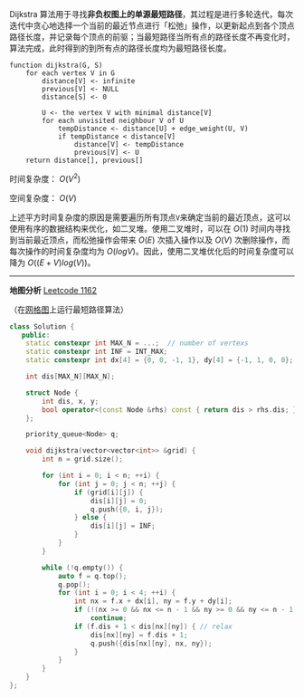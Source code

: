 Dijkstra 算法用于寻找**非负权图上的单源最短路径**，其过程是进行多轮迭代，每次迭代中贪心地选择一个当前的最近节点进行「松弛」操作，以更新起点到各个顶点路径长度，并记录每个顶点的前驱；当最短路径当所有点的路径长度不再变化时，算法完成，此时得到的到所有点的路径长度均为最短路径长度。

```
function dijkstra(G, S)
    for each vertex V in G
        distance[V] <- infinite
        previous[V] <- NULL
        distance[S] <- 0

        U <- the vertex V with minimal distance[V]
        for each unvisited neighbour V of U
            tempDistance <- distance[U] + edge_weight(U, V)
            if tempDistance < distance[V]
                distance[V] <- tempDistance
                previous[V] <- U
    return distance[], previous[]
```

时间复杂度： $O(V^2)$

空间复杂度： $O(V)$

上述平方时间复杂度的原因是需要遍历所有顶点`V`来确定当前的最近顶点，这可以使用有序的数据结构来优化，如二叉堆。使用二叉堆时，可以在 $O(1)$ 时间内寻找到当前最近顶点，而松弛操作会带来 $O(E)$ 次插入操作以及 $O(V)$ 次删除操作，而每次操作的时间复杂度均为 $O(logV)$。因此，使用二叉堆优化后的时间复杂度可以降为 $O((E+V)log(V))$。

---

**地图分析** [Leetcode 1162](https://leetcode-cn.com/problems/as-far-from-land-as-possible/)

（在<u>网格图</u>上运行最短路径算法）

```cpp
class Solution {
   public:
    static constexpr int MAX_N = ...;  // number of vertexs
    static constexpr int INF = INT_MAX;
    static constexpr int dx[4] = {0, 0, -1, 1}, dy[4] = {-1, 1, 0, 0};

    int dis[MAX_N][MAX_N];

    struct Node {
        int dis, x, y;
        bool operator<(const Node &rhs) const { return dis > rhs.dis; }
    };

    priority_queue<Node> q;

    void dijkstra(vector<vector<int>> &grid) {
        int n = grid.size();

        for (int i = 0; i < n; ++i) {
            for (int j = 0; j < n; ++j) {
                if (grid[i][j]) {
                    dis[i][j] = 0;
                    q.push({0, i, j});
                } else {
                    dis[i][j] = INF;
                }
            }
        }

        while (!q.empty()) {
            auto f = q.top();
            q.pop();
            for (int i = 0; i < 4; ++i) {
                int nx = f.x + dx[i], ny = f.y + dy[i];
                if (!(nx >= 0 && nx <= n - 1 && ny >= 0 && ny <= n - 1))
                    continue;
                if (f.dis + 1 < dis[nx][ny]) { // relax
                    dis[nx][ny] = f.dis + 1;
                    q.push({dis[nx][ny], nx, ny});
                }
            }
        }
    }
};
```
